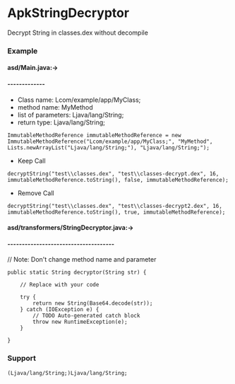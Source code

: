 # ApkStringDecryptor
Decrypt String in classes.dex without decompile

### Example

#### asd/Main.java:->
#### -------------
 
   
   - Class name: Lcom/example/app/MyClass; 
   - method name: MyMethod 
   - list of parameters: Ljava/lang/String; 
   - return type: Ljava/lang/String;
	
	ImmutableMethodReference immutableMethodReference = new ImmutableMethodReference("Lcom/example/app/MyClass;", "MyMethod", Lists.newArrayList("Ljava/lang/String;"), "Ljava/lang/String;");
	
   - Keep Call
   
	decryptString("test\\classes.dex", "test\\classes-decrypt.dex", 16, immutableMethodReference.toString(), false, immutableMethodReference);
	
   - Remove Call
   
	decryptString("test\\classes.dex", "test\\classes-decrypt2.dex", 16, immutableMethodReference.toString(), true, immutableMethodReference);
	
#### asd/transformers/StringDecryptor.java:->
#### -------------------------------------
 
   // Note: Don't change method name and parameter
   
	public static String decryptor(String str) {
		
		// Replace with your code
		
		try {
			return new String(Base64.decode(str));
		} catch (IOException e) {
			// TODO Auto-generated catch block
			throw new RuntimeException(e);
		}

	}

### Support
	(Ljava/lang/String;)Ljava/lang/String;
